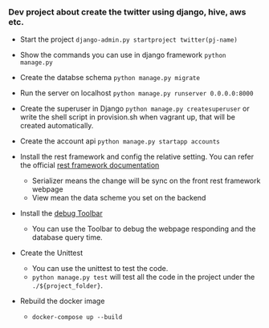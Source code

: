 ### Dev project about create the twitter using django, hive, aws etc.

- Start the project
`django-admin.py startproject twitter(pj-name)`

- Show the commands you can use in django framework
`python manage.py`

- Create the databse schema
`python manage.py migrate`

- Run the server on localhost
`python manage.py runserver 0.0.0.0:8000`

- Create the superuser in Django
`python manage.py createsuperuser` or write the shell script in provision.sh when vagrant up, that will be created automatically.

- Create the account api
`python manage.py startapp accounts`

- Install the rest framework and config the relative setting.
You can refer the official [rest framework documentation](https://www.django-rest-framework.org/tutorial/quickstart/) 
  - Serializer means the change will be sync on the front rest framework webpage
  - View mean the data scheme you set on the backend

- Install the [debug Toolbar](https://django-debug-toolbar.readthedocs.io/en/latest/installation.html)
  - You can use the Toolbar to debug the webpage responding and the database query time.
- Create the Unittest
  - You can use the unittest to test the code.
  - `python manage.py test` will test all the code in the project under the `./${project_folder}`.
- Rebuild the docker image
  - `docker-compose up --build`